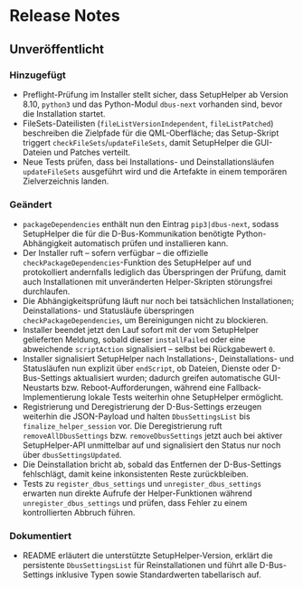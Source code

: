 # Release Notes

## Unveröffentlicht

### Hinzugefügt
- Preflight-Prüfung im Installer stellt sicher, dass SetupHelper ab Version 8.10, `python3` und das
  Python-Modul `dbus-next` vorhanden sind, bevor die Installation startet.
- FileSets-Dateilisten (`fileListVersionIndependent`, `fileListPatched`) beschreiben die Zielpfade für die
  QML-Oberfläche; das Setup-Skript triggert `checkFileSets`/`updateFileSets`, damit SetupHelper die GUI-Dateien
  und Patches verteilt.
- Neue Tests prüfen, dass bei Installations- und Deinstallationsläufen `updateFileSets` ausgeführt wird und die
  Artefakte in einem temporären Zielverzeichnis landen.

### Geändert
- `packageDependencies` enthält nun den Eintrag `pip3|dbus-next`, sodass SetupHelper die für die
  D-Bus-Kommunikation benötigte Python-Abhängigkeit automatisch prüfen und installieren kann.
- Der Installer ruft – sofern verfügbar – die offizielle `checkPackageDependencies`-Funktion des
  SetupHelper auf und protokolliert andernfalls lediglich das Überspringen der Prüfung, damit auch
  Installationen mit unveränderten Helper-Skripten störungsfrei durchlaufen.
- Die Abhängigkeitsprüfung läuft nur noch bei tatsächlichen Installationen; Deinstallations- und
  Statusläufe überspringen `checkPackageDependencies`, um Bereinigungen nicht zu blockieren.
- Installer beendet jetzt den Lauf sofort mit der vom SetupHelper gelieferten Meldung, sobald dieser
  `installFailed` oder eine abweichende `scriptAction` signalisiert – selbst bei Rückgabewert `0`.
- Installer signalisiert SetupHelper nach Installations-, Deinstallations- und Statusläufen nun explizit über `endScript`, ob Dateien, Dienste oder D-Bus-Settings aktualisiert wurden; dadurch greifen automatische GUI-Neustarts bzw. Reboot-Aufforderungen, während eine Fallback-Implementierung lokale Tests weiterhin ohne SetupHelper ermöglicht.
- Registrierung und Deregistrierung der D-Bus-Settings erzeugen weiterhin die JSON-Payload und halten `DbusSettingsList` bis `finalize_helper_session` vor. Die Deregistrierung ruft `removeAllDbusSettings` bzw. `removeDbusSettings` jetzt auch bei aktiver SetupHelper-API unmittelbar auf und signalisiert den Status nur noch über `dbusSettingsUpdated`.
- Die Deinstallation bricht ab, sobald das Entfernen der D-Bus-Settings fehlschlägt, damit keine inkonsistenten Reste zurückbleiben.
- Tests zu `register_dbus_settings` und `unregister_dbus_settings` erwarten nun direkte Aufrufe der Helper-Funktionen während `unregister_dbus_settings` und prüfen, dass Fehler zu einem kontrollierten Abbruch führen.

### Dokumentiert
- README erläutert die unterstützte SetupHelper-Version, erklärt die persistente `DbusSettingsList` für Reinstallationen und führt alle D-Bus-Settings inklusive Typen sowie Standardwerten tabellarisch auf.
